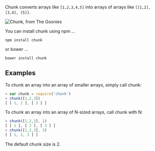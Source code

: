 Chunk converts arrays like `[1,2,3,4,5]` into arrays of arrays like `[[1,2], [3,4], [5]]`.

![Chunk, from The Goonies](http://i.imgur.com/T3WCUmu.jpg "Chunk, from The Goonies")

You can install chunk using npm ...

```
npm install chunk
```

or bower ...

```
bower install chunk
```

## Examples

To chunk an array into an array of smaller arrays, simply call chunk:

```javascript
> var chunk = require('chunk')
> chunk([1,2,3])
[ [ 1, 2 ], [ 3 ] ]

```

To chunk an array into an array of N-sized arrays, call chunk with N:

```javascript
> chunk([1,2,3], 1)
[ [ 1 ], [ 2 ], [ 3 ] ]
> chunk([1,2,3], 3)
[ [ 1, 2, 3 ] ]
``` 

The default chunk size is 2.